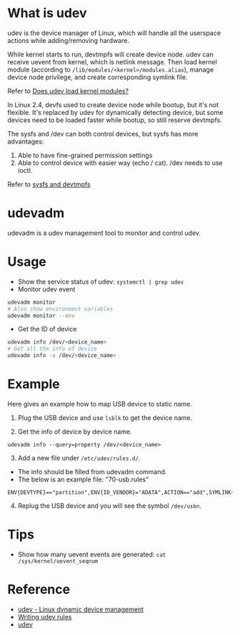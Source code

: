 # What is udev

udev is the device manager of Linux, which will handle all the userspace actions while adding/removing hardware.

While kernel starts to run, devtmpfs will create device node. 
udev can receive uevent from kernel, which is netlink message.
Then load kernel module (according to `/lib/modules/<kernel>/modules.alias`), manage device node privilege, and create corresponding symlink file.

Refer to [Does udev load kernel modules?](https://unix.stackexchange.com/questions/392113/does-udev-load-kernel-modules)

In Linux 2.4, devfs used to create device node while bootup, but it's not flexible. It's replaced by udev for dynamically detecting device, but some devices need to be loaded faster while bootup, so still reserve devtmpfs.

The sysfs and /dev can both control devices, but sysfs has more advantages:

1. Able to have fine-grained permission settings
2. Able to control device with easier way (echo / cat). /dev needs to use ioctl.

Refer to [sysfs and devtmpfs](https://unix.stackexchange.com/questions/236533/sysfs-and-devtmpfs)

# udevadm

udevadm is a udev management tool to monitor and control udev.

# Usage

* Show the service status of udev: `systemctl | grep udev`
* Monitor udev event
```bash
udevadm monitor
# Also show environment variables
udevadm monitor --env
```
* Get the ID of device
```bash
udevadm info /dev/<device_name>
# Get all the info of device
udevadm info -a /dev/<device_name>
```

# Example

Here gives an example how to map USB device to static name.

1. Plug the USB device and use `lsblk` to get the device name.

2. Get the info of device by device name.

```
udevadm info --query=property /dev/<device_name>
```

3. Add a new file under `/etc/udev/rules.d/`.
  - The info should be filled from udevadm command.
  - The below is an example file: "70-usb.rules"

```
ENV{DEVTYPE}=="partition",ENV{ID_VENDOR}="ADATA",ACTION=="add",SYMLINK+="usb%n"
```

4. Replug the USB device and you will see the symbol `/dev/usbn`.

# Tips

* Show how many uevent events are generated: `cat /sys/kernel/uevent_seqnum`

# Reference

* [udev - Linux dynamic device management](https://wiki.debian.org/udev)
* [Writing udev rules](http://reactivated.net/writing_udev_rules.html)
* [udev](https://www.freedesktop.org/software/systemd/man/udev.html)
